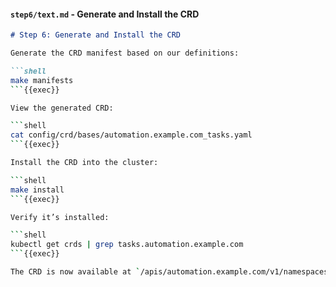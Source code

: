 
#### `step6/text.md` - Generate and Install the CRD
```markdown
# Step 6: Generate and Install the CRD

Generate the CRD manifest based on our definitions:

```shell
make manifests
```{{exec}}

View the generated CRD:

```shell
cat config/crd/bases/automation.example.com_tasks.yaml
```{{exec}}

Install the CRD into the cluster:

```shell
make install
```{{exec}}

Verify it’s installed:

```shell
kubectl get crds | grep tasks.automation.example.com
```{{exec}}

The CRD is now available at `/apis/automation.example.com/v1/namespaces/*/tasks/...`.